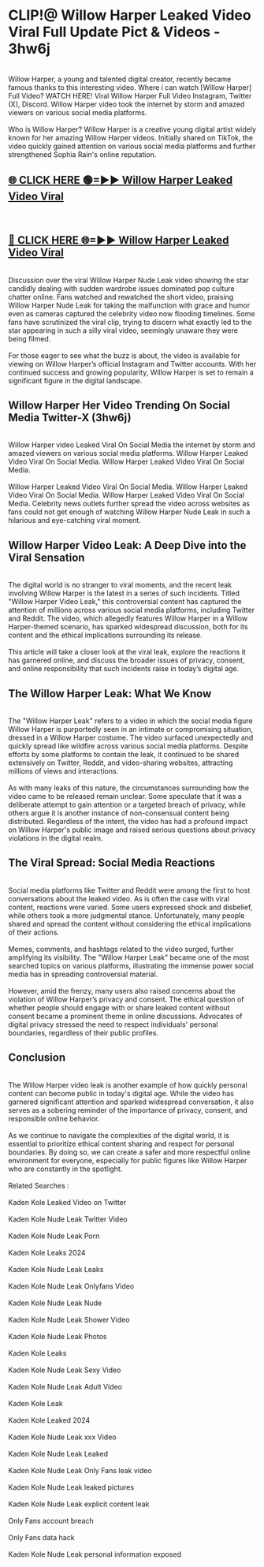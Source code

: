 # CLIP!@ Willow Harper Leaked Video Viral Full Update Pict & Videos - 3hw6j
<br>
Willow Harper, a young and talented digital creator, recently became famous thanks to this interesting video. Where i can watch [Willow Harper] Full Video? WATCH HERE! Viral Willow Harper Full Video Instagram, Twitter (X), Discord. Willow Harper video took the internet by storm and amazed viewers on various social media platforms.
<br><br>
Who is Willow Harper? Willow Harper is a creative young digital artist widely known for her amazing Willow Harper videos. Initially shared on TikTok, the video quickly gained attention on various social media platforms and further strengthened Sophia Rain's online reputation.
<br>
<h2><a href="https://bestclip.site?title=Willow_Harper">🌐 CLICK HERE 🟢=►► Willow Harper Leaked Video Viral</a></h2>
<br>
<h2><a href="https://bestclip.site?title=Willow_Harper">🔴 CLICK HERE 🌐=►► Willow Harper Leaked Video Viral</a></h2>
<br>
Discussion over the viral Willow Harper Nude Leak video showing the star candidly dealing with sudden wardrobe issues dominated pop culture chatter online. Fans watched and rewatched the short video, praising Willow Harper Nude Leak for taking the malfunction with grace and humor even as cameras captured the celebrity video now flooding timelines. Some fans have scrutinized the viral clip, trying to discern what exactly led to the star appearing in such a silly viral video, seemingly unaware they were being filmed.
<br><br>
For those eager to see what the buzz is about, the video is available for viewing on Willow Harper’s official Instagram and Twitter accounts. With her continued success and growing popularity, Willow Harper is set to remain a significant figure in the digital landscape.
<br>
<h2>Willow Harper Her Video Trending On Social Media Twitter-X (3hw6j)</h2>
<br>
Willow Harper video Leaked Viral On Social Media the internet by storm and amazed viewers on various social media platforms. Willow Harper Leaked Video Viral On Social Media. Willow Harper Leaked Video Viral On Social Media.
<br><br>
Willow Harper Leaked Video Viral On Social Media. Willow Harper Leaked Video Viral On Social Media. Willow Harper Leaked Video Viral On Social Media. Celebrity news outlets further spread the video across websites as fans could not get enough of watching Willow Harper Nude Leak in such a hilarious and eye-catching viral moment.
<br>
<h2>Willow Harper Video Leak: A Deep Dive into the Viral Sensation</h2>
<br>
The digital world is no stranger to viral moments, and the recent leak involving Willow Harper is the latest in a series of such incidents. Titled "Willow Harper Video Leak," this controversial content has captured the attention of millions across various social media platforms, including Twitter and Reddit. The video, which allegedly features Willow Harper in a Willow Harper-themed scenario, has sparked widespread discussion, both for its content and the ethical implications surrounding its release.
<br><br>
This article will take a closer look at the viral leak, explore the reactions it has garnered online, and discuss the broader issues of privacy, consent, and online responsibility that such incidents raise in today’s digital age.
<br>
<h2>The Willow Harper Leak: What We Know</h2>
<br>
The "Willow Harper Leak" refers to a video in which the social media figure Willow Harper is purportedly seen in an intimate or compromising situation, dressed in a Willow Harper costume. The video surfaced unexpectedly and quickly spread like wildfire across various social media platforms. Despite efforts by some platforms to contain the leak, it continued to be shared extensively on Twitter, Reddit, and video-sharing websites, attracting millions of views and interactions.
<br><br>
As with many leaks of this nature, the circumstances surrounding how the video came to be released remain unclear. Some speculate that it was a deliberate attempt to gain attention or a targeted breach of privacy, while others argue it is another instance of non-consensual content being distributed. Regardless of the intent, the video has had a profound impact on Willow Harper's public image and raised serious questions about privacy violations in the digital realm.
<br>
<h2>The Viral Spread: Social Media Reactions</h2>
<br>
Social media platforms like Twitter and Reddit were among the first to host conversations about the leaked video. As is often the case with viral content, reactions were varied. Some users expressed shock and disbelief, while others took a more judgmental stance. Unfortunately, many people shared and spread the content without considering the ethical implications of their actions.
<br><br>
Memes, comments, and hashtags related to the video surged, further amplifying its visibility. The "Willow Harper Leak" became one of the most searched topics on various platforms, illustrating the immense power social media has in spreading controversial material.
<br><br>
However, amid the frenzy, many users also raised concerns about the violation of Willow Harper’s privacy and consent. The ethical question of whether people should engage with or share leaked content without consent became a prominent theme in online discussions. Advocates of digital privacy stressed the need to respect individuals' personal boundaries, regardless of their public profiles.
<br>
<h2>Conclusion</h2>
<br>
The Willow Harper video leak is another example of how quickly personal content can become public in today's digital age. While the video has garnered significant attention and sparked widespread conversation, it also serves as a sobering reminder of the importance of privacy, consent, and responsible online behavior.
<br><br>
As we continue to navigate the complexities of the digital world, it is essential to prioritize ethical content sharing and respect for personal boundaries. By doing so, we can create a safer and more respectful online environment for everyone, especially for public figures like Willow Harper who are constantly in the spotlight.
<br><br>
Related Searches :
<br><br>
Kaden Kole Leaked Video on Twitter
<br><br>
Kaden Kole Nude Leak Twitter Video
<br><br>
Kaden Kole Nude Leak Porn
<br><br>
Kaden Kole Leaks 2024
<br><br>
Kaden Kole Nude Leak Leaks
<br><br>
Kaden Kole Nude Leak Onlyfans Video
<br><br>
Kaden Kole Nude Leak Nude
<br><br>
Kaden Kole Nude Leak Shower Video
<br><br>
Kaden Kole Nude Leak Photos
<br><br>
Kaden Kole Leaks
<br><br>
Kaden Kole Nude Leak Sexy Video
<br><br>
Kaden Kole Nude Leak Adult Video
<br><br>
Kaden Kole Leak
<br><br>
Kaden Kole Leaked 2024
<br><br>
Kaden Kole Nude Leak xxx Video
<br><br>
Kaden Kole Nude Leak Leaked
<br><br>
Kaden Kole Nude Leak Only Fans leak video
<br><br>
Kaden Kole Nude Leak leaked pictures
<br><br>
Kaden Kole Nude Leak explicit content leak
<br><br>
Only Fans account breach
<br><br>
Only Fans data hack
<br><br>
Kaden Kole Nude Leak personal information exposed